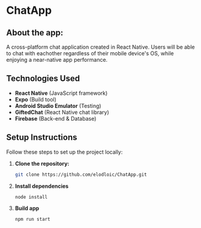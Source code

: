 # ChatApp

## About the app:

A cross-platform chat application created in React Native. Users will be able to chat with eachother regardless of their mobile device's OS, while enjoying a near-native app performance.

## Technologies Used

- **React Native** (JavaScript framework)
- **Expo** (Build tool)
- **Android Studio Emulator** (Testing)
- **GiftedChat** (React Native chat library)
- **Firebase** (Back-end & Database)

## Setup Instructions

Follow these steps to set up the project locally:

1. **Clone the repository:**

   ```bash
   git clone https://github.com/elodloic/ChatApp.git
   ```

2. **Install dependencies**

   ```bash
   node install
   ```

3. **Build app**

   ```bash
   npm run start
   ```
